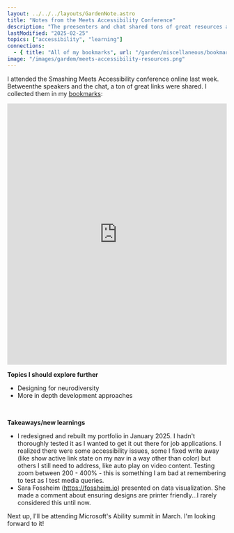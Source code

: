```yaml
---
layout: ../../../layouts/GardenNote.astro
title: "Notes from the Meets Accessibility Conference"
description: "The preesenters and chat shared tons of great resources and I learned a few things."
lastModified: "2025-02-25"
topics: ["accessibility", "learning"]
connections:
  - { title: "All of my bookmarks", url: "/garden/miscellaneous/bookmarks" }
image: "/images/gardem/meets-accessibility-resources.png"
---
```


I attended the Smashing Meets Accessibility conference online last week. Betweenthe speakers and the chat, a ton of great links were shared. I collected them in my [bookmarks](/garden/miscellaneous/bookmarks):
<iframe style="border: 0; width: 100%; height: 600px;" allowfullscreen frameborder="0" src="https://raindrop.io/whoisHunkyDory/meets-accessibility-resources-52692319/embed"></iframe>

**Topics I should explore further**
- Designing for neurodiversity
- More in depth development approaches

<br>

**Takeaways/new learnings**
- I redesigned and rebuilt my portfolio in January 2025. I hadn't thoroughly tested it as I wanted to get it out there for job applications. I realized there were some accessibility issues, some I fixed write away (like show active link state on my nav in a way other than color) but others I still need to address, like auto play on video content. Testing zoom between 200 - 400% - this is something I am bad at remembering to test as I test media queries.
- Sara Fossheim (https://fossheim.io) presented on data visualization. She made a comment about ensuring designs are printer friendly...I rarely considered this until now.

Next up, I'll be attending Microsoft's Ability summit in March. I'm looking forward to it!